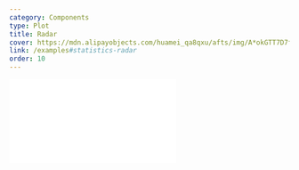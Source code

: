 ```yaml
---
category: Components
type: Plot
title: Radar
cover: https://mdn.alipayobjects.com/huamei_qa8qxu/afts/img/A*okGTT7D7fBEAAAAAAAAAAAAADmJ7AQ/original
link: /examples#statistics-radar
order: 10
---
```


<embed src="@/docs/options/plots/special/radar.zh.md"></embed>
